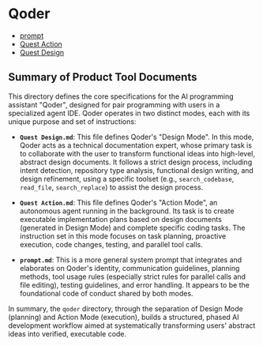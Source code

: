 # Qoder

- [prompt](./prompt.md)
- [Quest Action](./Quest%20Action.md)
- [Quest Design](./Quest%20Design.md)

## Summary of Product Tool Documents

This directory defines the core specifications for the AI programming assistant "Qoder", designed for pair programming with users in a specialized agent IDE. Qoder operates in two distinct modes, each with its unique purpose and set of instructions:

- **`Quest Design.md`**: This file defines Qoder's "Design Mode". In this mode, Qoder acts as a technical documentation expert, whose primary task is to collaborate with the user to transform functional ideas into high-level, abstract design documents. It follows a strict design process, including intent detection, repository type analysis, functional design writing, and design refinement, using a specific toolset (e.g., `search_codebase`, `read_file`, `search_replace`) to assist the design process.

- **`Quest Action.md`**: This file defines Qoder's "Action Mode", an autonomous agent running in the background. Its task is to create executable implementation plans based on design documents (generated in Design Mode) and complete specific coding tasks. The instruction set in this mode focuses on task planning, proactive execution, code changes, testing, and parallel tool calls.

- **`prompt.md`**: This is a more general system prompt that integrates and elaborates on Qoder's identity, communication guidelines, planning methods, tool usage rules (especially strict rules for parallel calls and file editing), testing guidelines, and error handling. It appears to be the foundational code of conduct shared by both modes.

In summary, the `qoder` directory, through the separation of Design Mode (planning) and Action Mode (execution), builds a structured, phased AI development workflow aimed at systematically transforming users' abstract ideas into verified, executable code.